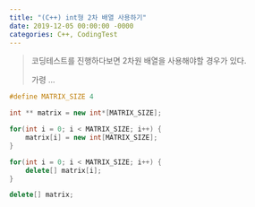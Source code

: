 ```yaml
---
title: "(C++) int형 2차 배열 사용하기"
date: 2019-12-05 00:00:00 -0000
categories: C++, CodingTest
---
```


> 코딩테스트를 진행하다보면 2차원 배열을 사용해야할 경우가 있다.
>
> 가령 ...

```cpp
#define MATRIX_SIZE 4

int ** matrix = new int*[MATRIX_SIZE];

for(int i = 0; i < MATRIX_SIZE; i++) {
    matrix[i] = new int[MATRIX_SIZE];
}

for(int i = 0; i < MATRIX_SIZE; i++) {
    delete[] matrix[i];
}

delete[] matrix;
```